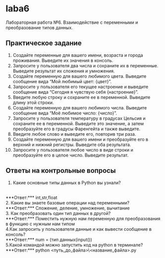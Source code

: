 # laba6
Лабораторная работа №6. Взаимодействие с переменными и преобразование типов данных.

## Практическое задание
1. Создайте переменные для вашего имени, возраста и города проживания. Выведите их значения в консоль.
2. Запросите у пользователя два числа и сохраните их в переменные. Выведите результат их сложения и умножения.
3. Создайте переменную для вашего любимого цвета. Выведите сообщение вида “Мой любимый цвет: {цвет}”.
4. Запросите у пользователя его текущее настроение и выведите сообщение вида “Сегодня я чувствую себя {настроение}”.
5. Введите любую строку и сохраните ее в переменной. Выведите длину этой строки.
6. Создайте переменную для вашего любимого числа. Выведите сообщение вида “Моё любимое число: {число}”.
7. Запросите у пользователя температуру в градусах Цельсия и сохраните ее в переменной. Выведите это значение, а затем преобразуйте его в градусы Фаренгейта и также выведите.
8. Введите любое слово и выведите его, повторив три раза.
9. Создайте переменную для вашего имени и преобразуйте его в верхний и нижний регистры. Выведите оба результата.
10. Запросите у пользователя любое число в виде строки и преобразуйте его в целое число. Выведите результат.
## Ответы на контрольные вопросы
1. Какие основные типы данных в Python вы узнали?
<br>
***Ответ:*** int,str,float
<br>
2. Какие вы знаете базовые операции над переменными?
<br>
***Ответ:*** Сложение, деление, умножение, вычитание
<br>
3. Как преобразовать один тип данных в другой?
<br>
***Ответ:*** Поместить нужную нам переменную для преобразования в функцию с нужным нам типом 
<br>
4.Как запросить у пользователя данные и как вывести сообщение в консоль?
<br>
***Ответ:*** num = (тип данных(input())
<br>
5.Какой командой можно запустить код на python в терминале?
<br>
***Ответ:***  python <путь_до_файла>\<название_файла>.py
